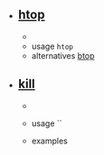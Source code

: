 - ## [htop](http://manpages.ubuntu.com/manpages/jammy/en/man1/htop.1.html)

  -
  - usage `htop`
  - alternatives
    [btop](http://manpages.ubuntu.com/manpages/jammy/en/man1/btop.1.html)

- ## [kill](http://manpages.ubuntu.com/manpages/jammy/en/man1/kill.1.html)

  -
  - usage ``
  - examples

    ```bash

    ```
